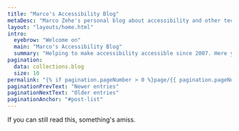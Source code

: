 ```yaml
---
title: "Marco's Accessibility Blog"
metaDesc: "Marco Zehe's personal blog about accessibility and other tech"
layout: "layouts/home.html"
intro:
  eyebrow: "Welcome on"
  main: "Marco's Accessibility Blog"
  summary: "Helping to make accessibility accessible since 2007. Here you'll find lots of content on the topic of accessibility, and other technology I find interesting."
pagination:
  data: collections.blog
  size: 10
permalink: "{% if pagination.pageNumber > 0 %}page/{{ pagination.pageNumber }}{% endif %}/index.html"
paginationPrevText: "Newer entries"
paginationNextText: "Older entries"
paginationAnchor: "#post-list"
---
```


If you can still read this, something's amiss.
